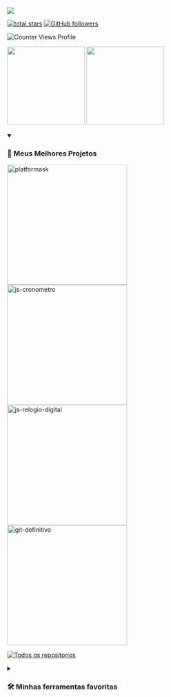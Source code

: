 <p align="left">
  <a href="https://github.com/devliborio">
  <img src="https://readme-typing-svg.demolab.com?font=Fira+Code&duration=3000&pause=1000&color=ffc000&width=435&lines=Bem+vindo!+Eu+sou+Guilherme+Lib%C3%B3rio!;Sou+Desenvolvedor+Full+Stack" /></a>
</p>

<p align="left">
  <a href="https://github.com/devliborio?tab=repositories&sort=stargazers">
  <img alt="total stars" title="Total de estrelas no GitHub" src="https://custom-icon-badges.demolab.com/github/stars/devliborio?color=55960c&style=for-the-badge&labelColor=488207&logo=star"/></a>
    
  <a href="https://github.com/devliborio?tab=followers">
  <img alt="GitHub followers" src="https://img.shields.io/github/followers/devliborio?style=for-the-badge"></a>
  
 <a> <img src="https://komarev.com/ghpvc/?username=devliborio&label=Profile%20views&color=ff7421&style=flat" alt="Counter Views Profile"/> </a>
 
</p>
<p align="left">

<img height="180em" src="https://github-readme-stats.vercel.app/api?username=devliborio&show_icons=true&theme=vision-friendly-dark&include_all_commits=true&count_private=true"/>
<img height="180em" src="https://github-readme-stats.vercel.app/api/top-langs/?username=devliborio&layout=compact&langs_count=7&theme=vision-friendly-dark"/>
  
</p>
  
<details open> 
  <summary><h3>📘 Meus Melhores Projetos</h3></summary>

  <p align="left">
      <a href="https://github.com/devliborio/PlatformASK"><img width="278" src="https://denvercoder1-github-readme-stats.vercel.app/api/pin/?username=devliborio&repo=platformask&theme=react&bg_color=000&title_color=ffc000&hide_border=true&icon_color=F8D866&show_icons=true" alt="platformask"></a>
    <a href="https://github.com/devliborio/JS-cronometro"><img width="278" src="https://denvercoder1-github-readme-stats.vercel.app/api/pin/?username=devliborio&repo=js-cronometro&theme=react&bg_color=000&title_color=ffc000&hide_border=true&icon_color=F8D866&show_icons=true" alt="js-cronometro"></a>
    <a href="https://github.com/devliborio/JS-relogio-digital"><img width="278" src="https://denvercoder1-github-readme-stats.vercel.app/api/pin/?username=devliborio&repo=js-relogio-digital&theme=react&bg_color=000&title_color=ffc000&hide_border=true&icon_color=F8D866&show_icons=true" alt="js-relogio-digital"></a>
    <a href="https://github.com/devliborio/git-definitivo"><img width="278" src="https://denvercoder1-github-readme-stats.vercel.app/api/pin/?username=devliborio&repo=git-definitivo&theme=react&bg_color=000&title_color=ffc000&hide_border=true&icon_color=F8D866&show_icons=true" alt="git-definitivo"></a>
  </p>
  
  <a href="https://github.com/devliborio?tab=repositories&sort=stargazers"><img alt="Todos os repositorios" title="Todos os repositorios" src="https://custom-icon-badges.demolab.com/badge/-Clique%20Aqui%20Para%20Ver%20Todos%20Os%20Repositorios-1F222E?style=for-the-badge&logoColor=white&logo=repo"/></a>
</details>

<details> 
  <summary><h3>🛠️ Minhas ferramentas favoritas</h3></summary>
  <!-- Some badges are from https://github.com/Ileriayo/markdown-badges -->

  <h4>👨‍💻 Linguagens de Programação e Marcação</h4>

  <p>
      <a href="https://github.com/search?q=user%3ADenverCoder1+language%3Acss"><img alt="CSS" src="https://img.shields.io/badge/CSS-1572B6.svg?logo=css3&logoColor=white"></a>
      <a href="https://github.com/search?q=user%3ADenverCoder1+language%3Ahtml"><img alt="HTML" src="https://img.shields.io/badge/HTML-E34F26.svg?logo=html5&logoColor=white"></a>
      <a href="https://github.com/search?q=user%3ADenverCoder1+language%3Ajavascript"><img alt="JavaScript" src="https://img.shields.io/badge/JavaScript-F7DF1E.svg?logo=javascript&logoColor=black"></a>
      <a href="https://github.com/search?q=user%3ADenverCoder1+language%3Amarkdown"><img alt="Markdown" src="https://img.shields.io/badge/Markdown-000000.svg?logo=markdown&logoColor=white"></a>
      <a href="https://github.com/search?q=user%3ADenverCoder1+language%3Ajavascript"><img alt="Node.js" src="https://img.shields.io/badge/Node.js-43853D.svg?logo=node.js&logoColor=white"></a>
      <a href="https://github.com/search?q=user%3ADenverCoder1+language%3Apython"><img alt="Python" src="https://img.shields.io/badge/Python-14354C.svg?logo=python&logoColor=white"></a>
      <a href="https://github.com/search?q=user%3ADenverCoder1+language%3Asql"><img alt="SQL" src="https://custom-icon-badges.demolab.com/badge/SQL-025E8C.svg?logo=database&logoColor=white"></a>
  </p>

  <h4>🧰 Frameworks e Bibliotecas</h4>

  <p>
      <a href="#"><img alt="Bootstrap" src="https://img.shields.io/badge/Bootstrap-7952B3.svg?logo=bootstrap&logoColor=white"></a>
      <a href="#"><img alt="Express.js" src="https://img.shields.io/badge/Express.js-404d59.svg?logo=express&logoColor=white"></a>
  </p>

  <h4>🗄️ Banco de dados e Armazenamento em nuvem</h4>

  <p>
      <a href="#"><img alt="MongoDB" src ="https://img.shields.io/badge/MongoDB-4ea94b.svg?logo=mongodb&logoColor=white"></a>
      <a href="#"><img alt="MySQL" src="https://img.shields.io/badge/MySQL-00f.svg?logo=mysql&logoColor=white"></a>
      <a href="#"><img alt="Notion" src="https://img.shields.io/badge/Notion-010101.svg?logo=notion&logoColor=white"></a>
  </p>

  <h4>💻 Software e Ferramentas</h4>

  <p>
      <a href="#"><img alt="Android" src="https://img.shields.io/badge/Android-3DDC84?logo=android&logoColor=white"></a>
      <a href="#"><img alt="Bitwarden" src="https://img.shields.io/badge/-Bitwarden-175DDC?logo=bitwarden&logoColor=white"></a>
      <a href="#"><img alt="Discord" src="https://img.shields.io/badge/-Discord-5865F2.svg?logo=discord&logoColor=white"></a>
      <a href="#"><img alt="Git" src="https://img.shields.io/badge/Git-F05033.svg?logo=git&logoColor=white"></a>
      <a href="#"><img alt="Stack Overflow" src="https://img.shields.io/badge/-Stack%20Overflow-FE7A16?logo=stack-overflow&logoColor=white"></a>
      <a href="#"><img alt="Visual Studio Code" src="https://img.shields.io/badge/Visual%20Studio%20Code-0078d7.svg?logo=visual-studio-code&logoColor=white"></a>
  </p>
</details>
